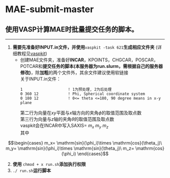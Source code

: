 # MAE-submit-master
## 使用VASP计算MAE时批量提交任务的脚本。
***
1. **需要先准备好INPUT.in文件，并使用**```vaspkit -task 621```**生成相应文件夹** (详细教程见[vaspkit](https://mp.weixin.qq.com/s/IWjShP26k90q-2GJ429vYA))
    - 创建MAE文件夹，准备好**INCAR**，KPOINTS，CHGCAR，POSCAR，POTCAR和**提交任务的脚本(本服务器为run.slurm，需根据自己的服务器修改)**，除**加粗**的两个文件外，其余文件建议使用软链接 \
      关于INPUT.in文件：
      ```
      1                    ! 1为预处理, 2为后处理 
      0 360 12             ! Phi, Spherical coordinate system 
      0 180 12             ! 0<= theta <=180, 90 degree means in x-y plane
      ```
      第二行为向量在$`xy`$平面与$`x`$轴方向的夹角$`\phi`$的取值范围及取点数 \
      第三行为向量与$`z`$轴的夹角$`\theta`$的取值范围及取点数 \
      vaspkit会在INCAR中写入$`\mathrm{SAXIS}= \ m_x\ m_y\ m_z`$ \
      其中
```math
\begin{cases}
m_x= \mathrm{sin}(\phi_i)\times \mathrm{cos}(\theta_j)\
m_y= \mathrm{sin}(\phi_i)\times \mathrm{sin}(\theta_j)\
m_z= \mathrm{cos}(\phi_i)
\end{cases}
```
2. **使用** ``` chmod + x run.sh ```**添加执行权限**
3. ``` ./ run.sh ```**运行脚本**
